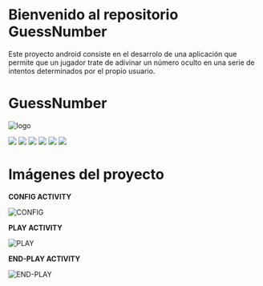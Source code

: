 # Bienvenido al repositorio GuessNumber

Este proyecto android consiste en el desarrolo de una aplicación que permite que un jugador trate de adivinar un número oculto en una serie de intentos determinados por el propio usuario. 

# GuessNumber

![logo](https://user-images.githubusercontent.com/93000360/196013907-14591afe-5748-4bab-bd44-fd317647c4b5.png)

![](https://img.shields.io/github/stars/pandao/editor.md.svg) ![](https://img.shields.io/github/forks/pandao/editor.md.svg) ![](https://img.shields.io/github/tag/pandao/editor.md.svg) ![](https://img.shields.io/github/release/pandao/editor.md.svg) ![](https://img.shields.io/github/issues/pandao/editor.md.svg) ![](https://img.shields.io/bower/v/editor.md.svg)

# Imágenes del proyecto

**CONFIG ACTIVITY**

![CONFIG](https://user-images.githubusercontent.com/93000360/196013996-949e6d3c-d1a6-4d93-b857-667a52dca357.jpg)


**PLAY ACTIVITY**

![PLAY](https://user-images.githubusercontent.com/93000360/196014007-f8e72033-eb05-41e7-a3ee-81f8652ae031.jpg)


**END-PLAY ACTIVITY**

![END-PLAY](https://user-images.githubusercontent.com/93000360/196014011-a32d366f-1fcb-4d0d-aa7e-a492781ab41b.jpg)
